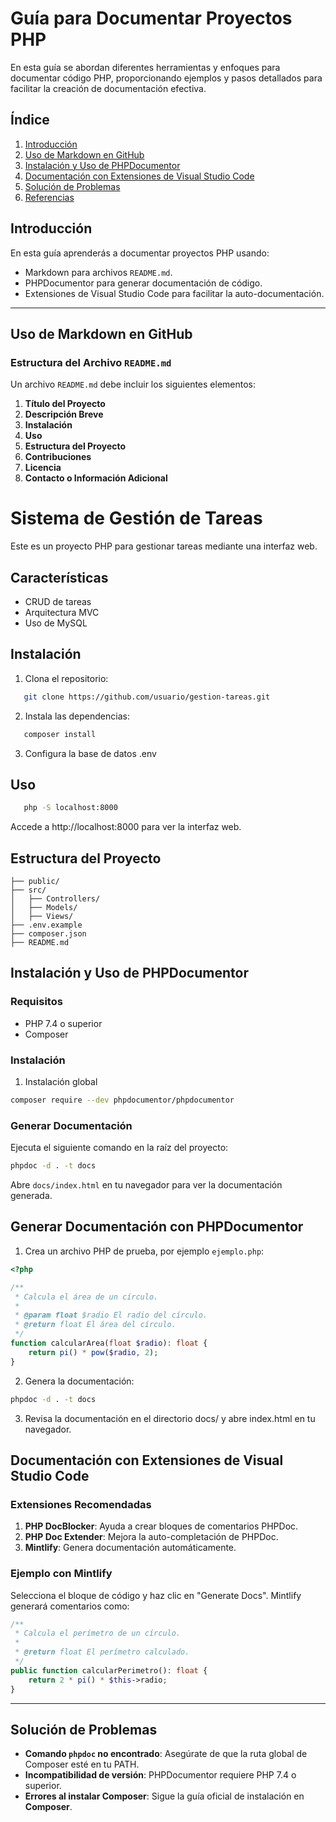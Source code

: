 # Guía para Documentar Proyectos PHP

En esta guía se abordan diferentes herramientas y enfoques para documentar código PHP, proporcionando ejemplos y pasos detallados para facilitar la creación de documentación efectiva.

## Índice

1. [Introducción](#introducción)
2. [Uso de Markdown en GitHub](#uso-de-markdown-en-github)
3. [Instalación y Uso de PHPDocumentor](#instalación-y-uso-de-phpdocumentor)
4. [Documentación con Extensiones de Visual Studio Code](#documentación-con-extensiones-de-visual-studio-code)
5. [Solución de Problemas](#solución-de-problemas)
6. [Referencias](#referencias)

## Introducción

En esta guía aprenderás a documentar proyectos PHP usando:

- Markdown para archivos `README.md`.
- PHPDocumentor para generar documentación de código.
- Extensiones de Visual Studio Code para facilitar la auto-documentación.

---

## Uso de Markdown en GitHub

### Estructura del Archivo `README.md`

Un archivo `README.md` debe incluir los siguientes elementos:

1. **Título del Proyecto**
2. **Descripción Breve**
3. **Instalación**
4. **Uso**
5. **Estructura del Proyecto**
6. **Contribuciones**
7. **Licencia**
8. **Contacto o Información Adicional**

# Sistema de Gestión de Tareas

Este es un proyecto PHP para gestionar tareas mediante una interfaz web.

## Características
- CRUD de tareas
- Arquitectura MVC
- Uso de MySQL

## Instalación
1. Clona el repositorio:
```bash
   git clone https://github.com/usuario/gestion-tareas.git
```
2. Instala las dependencias:
```bash
   composer install
```
3. Configura la base de datos .env

## Uso
```bash
   php -S localhost:8000
```
Accede a http://localhost:8000 para ver la interfaz web.

## Estructura del Proyecto

```
├── public/
├── src/
│   ├── Controllers/
│   ├── Models/
│   ├── Views/
├── .env.example
├── composer.json
├── README.md
```

## Instalación y Uso de PHPDocumentor
### Requisitos
- PHP 7.4 o superior
- Composer

### Instalación
1. Instalación global
```bash
composer require --dev phpdocumentor/phpdocumentor
```
### Generar Documentación
Ejecuta el siguiente comando en la raíz del proyecto:
```bash
phpdoc -d . -t docs
```
Abre `docs/index.html` en tu navegador para ver la documentación generada.

## Generar Documentación con PHPDocumentor
1. Crea un archivo PHP de prueba, por ejemplo `ejemplo.php`:
```php
<?php

/**
 * Calcula el área de un círculo.
 *
 * @param float $radio El radio del círculo.
 * @return float El área del círculo.
 */
function calcularArea(float $radio): float {
    return pi() * pow($radio, 2);
}

```
2. Genera la documentación:
```bash
phpdoc -d . -t docs
```
3. Revisa la documentación en el directorio docs/ y abre index.html en tu navegador.
## Documentación con Extensiones de Visual Studio Code

### Extensiones Recomendadas

1. **PHP DocBlocker**: Ayuda a crear bloques de comentarios PHPDoc.
2. **PHP Doc Extender**: Mejora la auto-completación de PHPDoc.
3. **Mintlify**: Genera documentación automáticamente.

### Ejemplo con Mintlify
Selecciona el bloque de código y haz clic en "Generate Docs". Mintlify generará comentarios como:

```php
/**
 * Calcula el perímetro de un círculo.
 *
 * @return float El perímetro calculado.
 */
public function calcularPerimetro(): float {
    return 2 * pi() * $this->radio;
}
```

---

## Solución de Problemas

- **Comando `phpdoc` no encontrado**: Asegúrate de que la ruta global de Composer esté en tu PATH.
- **Incompatibilidad de versión**: PHPDocumentor requiere PHP 7.4 o superior.
- **Errores al instalar Composer**: Sigue la guía oficial de instalación en **Composer**.
